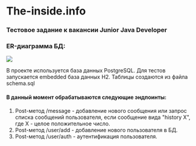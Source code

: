 # The-inside.info
### Тестовое задание к вакансии Junior Java Developer

### ER-диаграмма БД:

![](https://github.com/AlexandrValter/test-inside/raw/master/Inside.png=true)

В проекте используется база данных PostgreSQL. Для тестов запускается embedded база данных H2.
Таблицы создаются из файла schema.sql

#### В данный момент обрабатываются следующие эндпоинты:
1. Post-метод /message - добавление нового сообщения или запрос списка сообщений пользователя, если сообщение вида "history X", где X - целое положительное число.
2. Post-метод /user/add - добавление нового пользователя в БД.
3. Post-метод /user/auth - аутентификация пользователя.